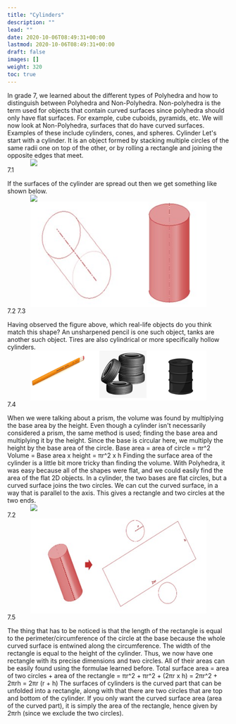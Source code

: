 ```yaml
---
title: "Cylinders"
description: ""
lead: ""
date: 2020-10-06T08:49:31+00:00
lastmod: 2020-10-06T08:49:31+00:00
draft: false
images: []
weight: 320
toc: true
---
```


In grade 7, we learned about the different types of Polyhedra and how to distinguish between Polyhedra and Non-Polyhedra. Non-polyhedra is the term used for objects that contain curved surfaces since polyhedra should only have flat surfaces. For example, cube cuboids, pyramids, etc.
We will now look at Non-Polyhedra, surfaces that do have curved surfaces. Examples of these include cylinders, cones, and spheres. 
Cylinder
Let's start with a cylinder. It is an object formed by stacking multiple circles of the same radii one on top of the other, or by rolling a rectangle and joining the opposite edges that meet. 
<img src="57_1_circles_extended.gif" width="400" style="display: block; margin: 0 auto;">
7.1



If the surfaces of the cylinder are spread out then we get something like shown below. 
<img src="57_2_net_of_a_cylinder.gif" width="400" style="display: block; margin: 0 auto;">
<img src="7_3_cylinder_views.jpg" width="400" style="display: block; margin: 0 auto;">
7.2 7.3


Having observed the figure above, which real-life objects do you think match this shape? An unsharpened pencil is one such object, tanks are another such object. Tires are also cylindrical or more specifically hollow cylinders.  
<img src="7_4_cylindrical_objects.jpg" width="400" style="display: block; margin: 0 auto;">
7.4

When we were talking about a prism, the volume was found by multiplying the base area by the height. Even though a cylinder isn't necessarily considered a prism, the same method is used; finding the base area and multiplying it by the height. 
Since the base is circular here, we multiply the height by the base area of the circle. 
Base area = area of circle = πr^2
Volume = Base area x height = πr^2 x h
Finding the surface area of the cylinder is a little bit more tricky than finding the volume. With Polyhedra, it was easy because all of the shapes were flat, and we could easily find the area of the flat 2D objects. 
In a cylinder, the two bases are flat circles, but a curved surface joins the two circles. We can cut the curved surface, in a way that is parallel to the axis. This gives a rectangle and two circles at the two ends.   
<img src="57_2_net_of_a_cylinder.gif" width="400" style="display: block; margin: 0 auto;">
7.2
<img src="7_5_net_of_a_cylinder.jpg" width="400" style="display: block; margin: 0 auto;">
7.5

The thing that has to be noticed is that the length of the rectangle is equal to the perimeter/circumference of the circle at the base because the whole curved surface is entwined along the circumference. The width of the rectangle is equal to the height of the cylinder. Thus, we now have one rectangle with its precise dimensions and two circles. All of their areas can be easily found using the formulae learned before. 
Total surface area = area of two circles + area of the rectangle
= πr^2 + πr^2 + (2πr x h)
= 2πr^2 + 2πrh
= 2πr (r + h)
The surfaces of cylinders is the curved part that can be unfolded into a rectangle, along with that there are two circles that are top and bottom of the cylinder. 
If you only want the curved surface area (area of the curved part), it is simply the area of the rectangle, hence given by 2πrh (since we exclude the two circles).
